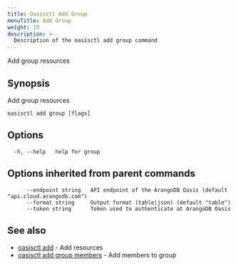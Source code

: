 ```yaml
---
title: Oasisctl Add Group
menuTitle: Add Group
weight: 15
description: >-
  Description of the oasisctl add group command
---
```

Add group resources

## Synopsis

Add group resources

```
oasisctl add group [flags]
```

## Options

```
  -h, --help   help for group
```

## Options inherited from parent commands

```
      --endpoint string   API endpoint of the ArangoDB Oasis (default "api.cloud.arangodb.com")
      --format string     Output format (table|json) (default "table")
      --token string      Token used to authenticate at ArangoDB Oasis
```

## See also

* [oasisctl add](_index.md)	 - Add resources
* [oasisctl add group members](add-group-members.md)	 - Add members to group

